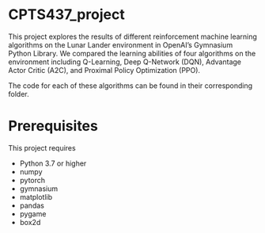 # CPTS437_project

This project explores the results of different reinforcement machine learning algorithms on the Lunar Lander environment in OpenAI’s Gymnasium Python Library. We compared the learning abilities of four algorithms on the environment including Q-Learning, Deep Q-Network (DQN), Advantage Actor Critic (A2C), and Proximal Policy Optimization (PPO). 

The code for each of these algorithms can be found in their corresponding folder.

# Prerequisites

This project requires

- Python 3.7 or higher
- numpy
- pytorch
- gymnasium
- matplotlib
- pandas
- pygame
- box2d
